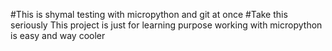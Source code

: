 #This is shymal testing with micropython and git at once
#Take this seriously
This project is just for learning purpose
working with micropython is easy and way cooler